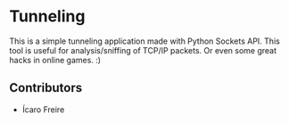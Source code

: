 # Tunneling

This is a simple tunneling application made with Python Sockets API. This tool is useful for analysis/sniffing of TCP/IP packets.
Or even some great hacks in online games. :)

## Contributors

- Ícaro Freire
